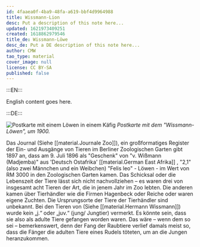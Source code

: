 ```yaml
---
id: 4faaea0f-4ba9-48fa-a619-bbf4d9964988
title: Wissmann-Lion
desc: Put a description of this note here...
updated: 1621973409251
created: 1618862979546
title_de: Wissmann-Löwe
desc_de: Put a DE description of this note here...
author: CMW
tao_type: material
cover_image: null
license: CC BY-SA
published: false
---
```


:::EN:::

English content goes here.

:::DE:::

![Postkarte mit einem Löwen in einem Käfig](/images/cmw/Wissmann-lion.jpg)
_Postkarte mit dem "Wissmann-Löwen", um 1900._

Das Journal (Siehe [[material.Journale Zoo]]), ein großformatiges Register der Ein- und Ausgänge von Tieren im Berliner Zoologischen Garten gibt 1897  an, dass am 9. Juli 1896 als "Geschenk" von "v. Wißmann (Madjemba)" aus 'Deutsch Ostafrika' [[material.German East Afrika]] , "2,1" (also zwei Männchen und ein Weibchen) "Felis leo" - Löwen - im Wert von RM 3000 in den Zoologischen Garten kamen. Das Schicksal oder die Lebenszeit der Tiere lässt sich  nicht nachvollziehen – es waren drei von insgesamt acht Tieren der Art, die in jenem Jahr im Zoo lebten. Die anderen kamen über Tierhändler wie die Firmen Hagenbeck oder Reiche oder waren eigene Zuchten. Die Ursprungsorte der Tiere der Tierhändler sind unbekannt. Bei den Tieren von (Siehe [[material.Hermann Wissmann]]) wurde kein „j.“ oder „juv.“ (jung/ Jungtier) vermerkt. Es könnte sein, dass sie also als adulte Tiere gefangen worden waren. Das wäre – wenn dem so sei – bemerkenswert, denn der Fang der Raubtiere verlief damals meist so, dass die Fänger die adulten Tiere eines Rudels töteten, um an die Jungen heranzukommen.

